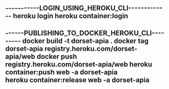 -----------LOGIN_USING_HEROKU_CLI-------------
heroku login
heroku container:login
----------------------------------------------
------PUBLISHING_TO_DOCKER_HEROKU_CLI---------
docker build -t dorset-apia .
docker tag dorset-apia registry.heroku.com/dorset-apia/web
docker push registry.heroku.com/dorset-apia/web
heroku container:push web -a dorset-apia   
heroku container:release web -a dorset-apia
----------------------------------------------